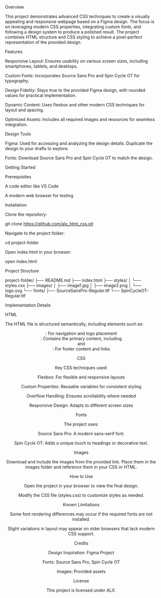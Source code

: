 Overview

This project demonstrates advanced CSS techniques to create a visually appealing and responsive webpage based on a Figma design. The focus is on leveraging modern CSS properties, integrating custom fonts, and following a design system to produce a polished result. The project combines HTML structure and CSS styling to achieve a pixel-perfect representation of the provided design.

Features

Responsive Layout: Ensures usability on various screen sizes, including smartphones, tablets, and desktops.

Custom Fonts: Incorporates Source Sans Pro and Spin Cycle OT for typography.

Design Fidelity: Stays true to the provided Figma design, with rounded values for practical implementation.

Dynamic Content: Uses flexbox and other modern CSS techniques for layout and spacing.

Optimized Assets: Includes all required images and resources for seamless integration.

Design Tools

Figma: Used for accessing and analyzing the design details. Duplicate the design to your drafts to explore.

Fonts: Download Source Sans Pro and Spin Cycle OT to match the design.

Getting Started

Prerequisites

A code editor like VS Code

A modern web browser for testing

Installation

Clone the repository:

git clone https://github.com/alx_html_css.git

Navigate to the project folder:

cd project-folder

Open index.html in your browser:

open index.html

Project Structure

project-folder/
├── README.md
├── index.html
├── styles/
│   └── styles.css
├── images/
│   ├── image1.jpg
│   ├── image2.png
│   └── logo.svg
└── fonts/
    ├── SourceSansPro-Regular.ttf
    └── SpinCycleOT-Regular.ttf

Implementation Details

HTML

The HTML file is structured semantically, including elements such as:

<header>: For navigation and logo placement

<main>: Contains the primary content, including <article> and <aside>

<footer>: For footer content and links

CSS

Key CSS techniques used:

Flexbox: For flexible and responsive layouts

Custom Properties: Reusable variables for consistent styling

Overflow Handling: Ensures scrollability where needed

Responsive Design: Adapts to different screen sizes

Fonts

The project uses:

Source Sans Pro: A modern sans-serif font.

Spin Cycle OT: Adds a unique touch to headings or decorative text.

Images

Download and include the images from the provided link. Place them in the images folder and reference them in your CSS or HTML.

How to Use

Open the project in your browser to view the final design.

Modify the CSS file (styles.css) to customize styles as needed.

Known Limitations

Some font rendering differences may occur if the required fonts are not installed.

Slight variations in layout may appear on older browsers that lack modern CSS support.

Credits

Design Inspiration: Figma Project

Fonts: Source Sans Pro, Spin Cycle OT

Images: Provided assets

License

This project is licensed under ALX.